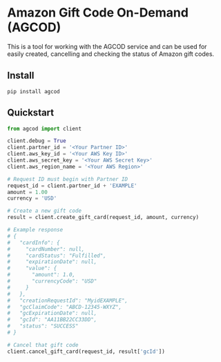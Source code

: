 # Amazon Gift Code On-Demand (AGCOD)

This is a tool for working with the AGCOD service and can be used for easily created, cancelling
and checking the status of Amazon gift codes.


## Install

`pip install agcod`


## Quickstart

```python
from agcod import client

client.debug = True
client.partner_id = '<Your Partner ID>'
client.aws_key_id = '<Your AWS Key ID>'
client.aws_secret_key = '<Your AWS Secret Key>'
client.aws_region_name = '<Your AWS Region>'

# Request ID must begin with Partner ID
request_id = client.partner_id + 'EXAMPLE'
amount = 1.00
currency = 'USD'

# Create a new gift code
result = client.create_gift_card(request_id, amount, currency)

# Example response
# {
#   "cardInfo": {
#     "cardNumber": null,
#     "cardStatus": "Fulfilled",
#     "expirationDate": null,
#     "value": {
#       "amount": 1.0,
#       "currencyCode": "USD"
#     }
#   },
#   "creationRequestId": "MyidEXAMPLE",
#   "gcClaimCode": "ABCD-12345-WXYZ",
#   "gcExpirationDate": null,
#   "gcId": "AA11BB22CC33DD",
#   "status": "SUCCESS"
# }

# Cancel that gift code
client.cancel_gift_card(request_id, result['gcId'])
```